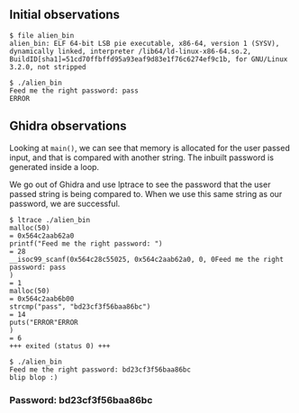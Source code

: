 ## Initial observations

```console
$ file alien_bin
alien_bin: ELF 64-bit LSB pie executable, x86-64, version 1 (SYSV), dynamically linked, interpreter /lib64/ld-linux-x86-64.so.2, BuildID[sha1]=51cd70ffbffd95a93eaf9d83e1f76c6274ef9c1b, for GNU/Linux 3.2.0, not stripped
```

```console
$ ./alien_bin
Feed me the right password: pass
ERROR
```

## Ghidra observations

Looking at `main()`, we can see that memory is allocated for the user passed input, and that is compared with another string. The inbuilt password is generated inside a loop.

We go out of Ghidra and use lptrace to see the password that the user passed string is being compared to. When we use this same string as our password, we are successful.

```console
$ ltrace ./alien_bin 
malloc(50)                                                                                                                    = 0x564c2aab62a0
printf("Feed me the right password: ")                                                                                        = 28
__isoc99_scanf(0x564c28c55025, 0x564c2aab62a0, 0, 0Feed me the right password: pass
)                                                                          = 1
malloc(50)                                                                                                                    = 0x564c2aab6b00
strcmp("pass", "bd23cf3f56baa86bc")                                                                                           = 14
puts("ERROR"ERROR
)                                                                                                                 = 6
+++ exited (status 0) +++

$ ./alien_bin 
Feed me the right password: bd23cf3f56baa86bc
blip blop :)
```

### Password: bd23cf3f56baa86bc
